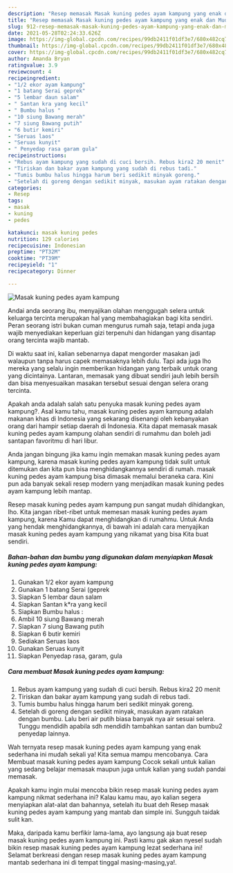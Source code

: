 ```yaml
---
description: "Resep memasak Masak kuning pedes ayam kampung yang enak dan Mudah Dibuat"
title: "Resep memasak Masak kuning pedes ayam kampung yang enak dan Mudah Dibuat"
slug: 912-resep-memasak-masak-kuning-pedes-ayam-kampung-yang-enak-dan-mudah-dibuat
date: 2021-05-28T02:24:33.626Z
image: https://img-global.cpcdn.com/recipes/99db2411f01df3e7/680x482cq70/masak-kuning-pedes-ayam-kampung-foto-resep-utama.jpg
thumbnail: https://img-global.cpcdn.com/recipes/99db2411f01df3e7/680x482cq70/masak-kuning-pedes-ayam-kampung-foto-resep-utama.jpg
cover: https://img-global.cpcdn.com/recipes/99db2411f01df3e7/680x482cq70/masak-kuning-pedes-ayam-kampung-foto-resep-utama.jpg
author: Amanda Bryan
ratingvalue: 3.9
reviewcount: 4
recipeingredient:
- "1/2 ekor ayam kampung"
- "1 batang Serai geprek"
- "5 lembar daun salam"
- " Santan kra yang kecil"
- " Bumbu halus "
- "10 siung Bawang merah"
- "7 siung Bawang putih"
- "6 butir kemiri"
- "Seruas laos"
- "Seruas kunyit"
- " Penyedap rasa garam gula"
recipeinstructions:
- "Rebus ayam kampung yang sudah di cuci bersih. Rebus kira2 20 menit"
- "Tiriskan dan bakar ayam kampung yang sudah di rebus tadi."
- "Tumis bumbu halus hingga harum beri sedikit minyak goreng."
- "Setelah di goreng dengan sedikit minyak, masukan ayam ratakan dengan bumbu. Lalu beri air putih biasa banyak nya air sesuai selera. Tunggu mendidih apabila sdh mendidih tambahkan santan dan bumbu2 penyedap lainnya."
categories:
- Resep
tags:
- masak
- kuning
- pedes

katakunci: masak kuning pedes 
nutrition: 129 calories
recipecuisine: Indonesian
preptime: "PT32M"
cooktime: "PT39M"
recipeyield: "1"
recipecategory: Dinner

---
```



![Masak kuning pedes ayam kampung](https://img-global.cpcdn.com/recipes/99db2411f01df3e7/680x482cq70/masak-kuning-pedes-ayam-kampung-foto-resep-utama.jpg)

Andai anda seorang ibu, menyajikan olahan menggugah selera untuk keluarga tercinta merupakan hal yang membahagiakan bagi kita sendiri. Peran seorang istri bukan cuman mengurus rumah saja, tetapi anda juga wajib menyediakan keperluan gizi terpenuhi dan hidangan yang disantap orang tercinta wajib mantab.

Di waktu  saat ini, kalian sebenarnya dapat mengorder masakan jadi walaupun tanpa harus capek memasaknya lebih dulu. Tapi ada juga lho mereka yang selalu ingin memberikan hidangan yang terbaik untuk orang yang dicintainya. Lantaran, memasak yang dibuat sendiri jauh lebih bersih dan bisa menyesuaikan masakan tersebut sesuai dengan selera orang tercinta. 



Apakah anda adalah salah satu penyuka masak kuning pedes ayam kampung?. Asal kamu tahu, masak kuning pedes ayam kampung adalah makanan khas di Indonesia yang sekarang disenangi oleh kebanyakan orang dari hampir setiap daerah di Indonesia. Kita dapat memasak masak kuning pedes ayam kampung olahan sendiri di rumahmu dan boleh jadi santapan favoritmu di hari libur.

Anda jangan bingung jika kamu ingin memakan masak kuning pedes ayam kampung, karena masak kuning pedes ayam kampung tidak sulit untuk ditemukan dan kita pun bisa menghidangkannya sendiri di rumah. masak kuning pedes ayam kampung bisa dimasak memalui beraneka cara. Kini pun ada banyak sekali resep modern yang menjadikan masak kuning pedes ayam kampung lebih mantap.

Resep masak kuning pedes ayam kampung pun sangat mudah dihidangkan, lho. Kita jangan ribet-ribet untuk memesan masak kuning pedes ayam kampung, karena Kamu dapat menghidangkan di rumahmu. Untuk Anda yang hendak menghidangkannya, di bawah ini adalah cara menyajikan masak kuning pedes ayam kampung yang nikamat yang bisa Kita buat sendiri.

<!--inarticleads1-->

##### Bahan-bahan dan bumbu yang digunakan dalam menyiapkan Masak kuning pedes ayam kampung:

1. Gunakan 1/2 ekor ayam kampung
1. Gunakan 1 batang Serai (geprek
1. Siapkan 5 lembar daun salam
1. Siapkan  Santan k*ra yang kecil
1. Siapkan  Bumbu halus :
1. Ambil 10 siung Bawang merah
1. Siapkan 7 siung Bawang putih
1. Siapkan 6 butir kemiri
1. Sediakan Seruas laos
1. Gunakan Seruas kunyit
1. Siapkan  Penyedap rasa, garam, gula




<!--inarticleads2-->

##### Cara membuat Masak kuning pedes ayam kampung:

1. Rebus ayam kampung yang sudah di cuci bersih. Rebus kira2 20 menit
1. Tiriskan dan bakar ayam kampung yang sudah di rebus tadi.
1. Tumis bumbu halus hingga harum beri sedikit minyak goreng.
1. Setelah di goreng dengan sedikit minyak, masukan ayam ratakan dengan bumbu. Lalu beri air putih biasa banyak nya air sesuai selera. Tunggu mendidih apabila sdh mendidih tambahkan santan dan bumbu2 penyedap lainnya.




Wah ternyata resep masak kuning pedes ayam kampung yang enak sederhana ini mudah sekali ya! Kita semua mampu mencobanya. Cara Membuat masak kuning pedes ayam kampung Cocok sekali untuk kalian yang sedang belajar memasak maupun juga untuk kalian yang sudah pandai memasak.

Apakah kamu ingin mulai mencoba bikin resep masak kuning pedes ayam kampung nikmat sederhana ini? Kalau kamu mau, ayo kalian segera menyiapkan alat-alat dan bahannya, setelah itu buat deh Resep masak kuning pedes ayam kampung yang mantab dan simple ini. Sungguh taidak sulit kan. 

Maka, daripada kamu berfikir lama-lama, ayo langsung aja buat resep masak kuning pedes ayam kampung ini. Pasti kamu gak akan nyesel sudah bikin resep masak kuning pedes ayam kampung lezat sederhana ini! Selamat berkreasi dengan resep masak kuning pedes ayam kampung mantab sederhana ini di tempat tinggal masing-masing,ya!.

